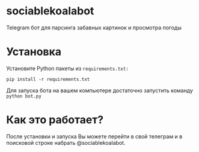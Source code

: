 # sociablekoalabot
Telegram бот для парсинга забавных картинок и просмотра погоды

# Установка
Установите Python пакеты из `requirements.txt:`
```
pip install -r requirements.txt
```
Для запуска бота на вашем компьютере достаточно запустить команду `python bot.py`

# Как это работает?
После установки и запуска Вы можете перейти в свой телеграм и в поисковой строке набрать @sociablekoalabot.
